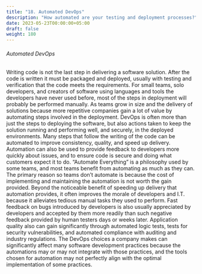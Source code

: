 ```yaml
---
title: "18. Automated DevOps"
description: "How automated are your testing and deployment processes?"
date: 2023-05-23T00:00:00+05:00
draft: false
weight: 180
---
```


###### Automated DevOps
Writing code is not the last step in delivering a software solution.  After the code is written it must be packaged and deployed, usually with testing and verification that the code meets the requirements.  For small teams, solo developers, and creators of software using languages and tools the developers have never used before, most of the steps in deployment will probably be performed manually.  As teams grow in size and the delivery of solutions because more repetitive companies gain a lot of value by automating steps involved in the deployment.  DevOps is often more than just the steps to deploying the software, but also actions taken to keep the solution running and performing well, and securely, in the deployed environments.  Many steps that follow the writing of the code can be automated to improve consistency, quality, and speed up delivery.  Automation can also be used to provide feedback to developers more quickly about issues, and to ensure code is secure and doing what customers expect it to do.  “Automate Everything” is a philosophy used by some teams, and most teams benefit from automating as much as they can.  The primary reason so teams don’t automate is because the cost of implementing and maintaining the automation is not worth the gain provided.  Beyond the noticeable benefit of speeding up delivery that automation provides, it often improves the morale of developers and I.T. because it alleviates tedious manual tasks they used to perform.  Fast feedback on bugs introduced by developers is also usually appreciated by developers and accepted by them more readily than such negative feedback provided by human testers days or weeks later.  Application quality also can gain significantly through automated logic tests, tests for security vulnerabilities, and automated compliance with auditing and industry regulations.  The DevOps choices a company makes can significantly affect many software development practices because the automations may or may not integrate with those practices, and the tools chosen for automation may not perfectly align with the optimal implementation of some practices.


